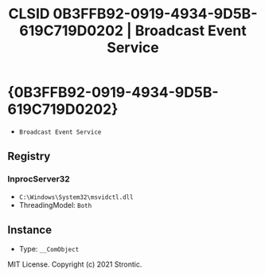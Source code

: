 ﻿---
title: "CLSID 0B3FFB92-0919-4934-9D5B-619C719D0202 | Broadcast Event Service"
excerpt: What is COM-Object CLSID 0B3FFB92-0919-4934-9D5B-619C719D0202?
---

# {0B3FFB92-0919-4934-9D5B-619C719D0202}

* `Broadcast Event Service`

## Registry


### InprocServer32

* `C:\Windows\System32\msvidctl.dll`
* ThreadingModel: `Both`

## Instance

* Type: `__ComObject`

MIT License. Copyright (c) 2021 Strontic.


